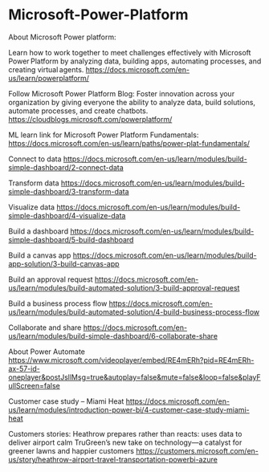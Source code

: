 # Microsoft-Power-Platform

About Microsoft Power platform:

Learn how to work together to meet challenges effectively with Microsoft Power Platform by analyzing data, building apps, automating processes, and creating virtual agents.
https://docs.microsoft.com/en-us/learn/powerplatform/

Follow Microsoft Power Platform Blog:
Foster innovation across your organization by giving everyone the ability to analyze data, build solutions, automate processes, and create chatbots.
https://cloudblogs.microsoft.com/powerplatform/

ML learn link for Microsoft Power Platform Fundamentals:
https://docs.microsoft.com/en-us/learn/paths/power-plat-fundamentals/

Connect to data
https://docs.microsoft.com/en-us/learn/modules/build-simple-dashboard/2-connect-data

Transform data
https://docs.microsoft.com/en-us/learn/modules/build-simple-dashboard/3-transform-data

Visualize data
https://docs.microsoft.com/en-us/learn/modules/build-simple-dashboard/4-visualize-data

Build a dashboard
https://docs.microsoft.com/en-us/learn/modules/build-simple-dashboard/5-build-dashboard

Build a canvas app
https://docs.microsoft.com/en-us/learn/modules/build-app-solution/3-build-canvas-app

Build an approval request
https://docs.microsoft.com/en-us/learn/modules/build-automated-solution/3-build-approval-request

Build a business process flow
https://docs.microsoft.com/en-us/learn/modules/build-automated-solution/4-build-business-process-flow

Collaborate and share
https://docs.microsoft.com/en-us/learn/modules/build-simple-dashboard/6-collaborate-share

About Power Automate
https://www.microsoft.com/videoplayer/embed/RE4mERh?pid=RE4mERh-ax-57-id-oneplayer&postJsllMsg=true&autoplay=false&mute=false&loop=false&playFullScreen=false


Customer case study – Miami Heat
https://docs.microsoft.com/en-us/learn/modules/introduction-power-bi/4-customer-case-study-miami-heat

Customers stories:
Heathrow prepares rather than reacts: uses data to deliver airport calm
TruGreen’s new take on technology—a catalyst for greener lawns and happier customers
https://customers.microsoft.com/en-us/story/heathrow-airport-travel-transportation-powerbi-azure

